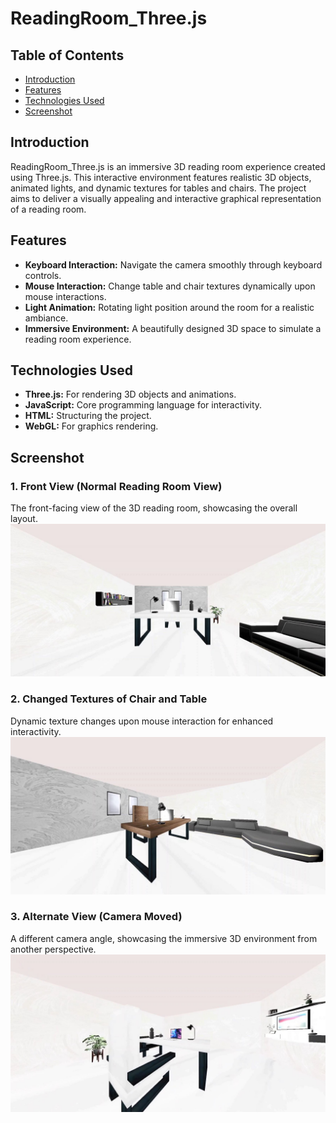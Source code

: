 # ReadingRoom_Three.js

## Table of Contents
- [Introduction](#introduction)
- [Features](#features)
- [Technologies Used](#technologies-used)
- [Screenshot](#screenshot)


## Introduction
ReadingRoom_Three.js is an immersive 3D reading room experience created using Three.js. This interactive environment features realistic 3D objects, animated lights, and dynamic textures for tables and chairs. The project aims to deliver a visually appealing and interactive graphical representation of a reading room.


## Features
- **Keyboard Interaction:** Navigate the camera smoothly through keyboard controls.
- **Mouse Interaction:** Change table and chair textures dynamically upon mouse interactions.
- **Light Animation:** Rotating light position around the room for a realistic ambiance.
- **Immersive Environment:** A beautifully designed 3D space to simulate a reading room experience.



## Technologies Used
- **Three.js:** For rendering 3D objects and animations.
- **JavaScript:** Core programming language for interactivity.
- **HTML:** Structuring the project.
- **WebGL:** For graphics rendering.


## Screenshot

### 1. Front View (Normal Reading Room View)
The front-facing view of the 3D reading room, showcasing the overall layout. 
![Front view](images(ss)/rr.JPG)
### 2. Changed Textures of Chair and Table
Dynamic texture changes upon mouse interaction for enhanced interactivity.  
![Texture change](images(ss)/rr2.JPG)
### 3. Alternate View (Camera Moved)
A different camera angle, showcasing the immersive 3D environment from another perspective.
![Different view](images(ss)/rr3.JPG)

